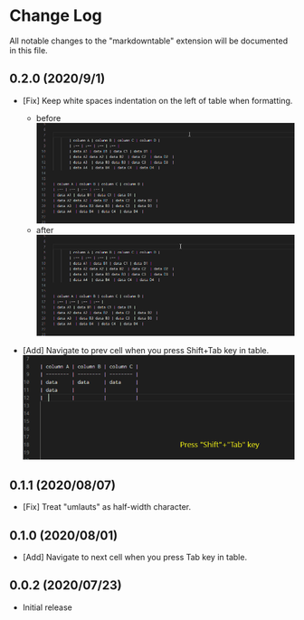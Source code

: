 # Change Log

All notable changes to the "markdowntable" extension will be documented in this file.

## 0.2.0 (2020/9/1)

- [Fix] Keep white spaces indentation on the left of table when formatting.
    - before
    ![keepindent_before](images/keep_indent_before.gif)
    - after
    ![keepindent](images/keep_indent.gif)

- [Add] Navigate to prev cell when you press Shift+Tab key in table.
    ![navigate_prev](images/navigate_prev_cell.gif)

## 0.1.1 (2020/08/07)

- [Fix] Treat "umlauts" as half-width character.

## 0.1.0 (2020/08/01)

- [Add] Navigate to next cell when you press Tab key in table.

## 0.0.2 (2020/07/23)

- Initial release
